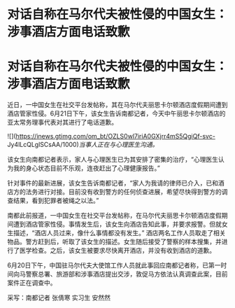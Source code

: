 # 对话自称在马尔代夫被性侵的中国女生：涉事酒店方面电话致歉

# 对话自称在马尔代夫被性侵的中国女生：涉事酒店方面电话致歉

近日，一中国女生在社交平台发帖称，其在马尔代夫丽思卡尔顿酒店度假期间遭到酒店管家性侵。6月21日下午，该女生告诉南都记者，今天中午丽思卡尔顿酒店的亚太常务理事代表对其进行了电话道歉。

![](https://inews.gtimg.com/om_bt/OZLS0wl7iriA0GXjrr4mS5QgiQf-svc-
Jy4lLcQLglSCsAA/1000)_当事人正在与心理医生沟通。_

该女生向南都记者表示，家人与心理医生已为其安排了密集的治疗，“心理医生认为我的身心状态目前不乐观，连夜赶出了心理健康报告。”

针对事件的最新进展，该女生告诉南都记者，“家人为我请的律师已介入，已和酒店方的法务进行对接。目前没有收到警方的任何侦查进展，希望尽快得到警方的调查结果，看到犯罪者被绳之以法。”

南都此前报道，一中国女生在社交平台发帖称，在马尔代夫丽思卡尔顿酒店度假期间遭到酒店管家性侵。事情发生后，该女生向酒店告知此事，并要求报警。但就女生描述，“酒店人员过来，像什么事情都没有发生。”
酒店两名工作人员取走了相关物品。警方赶到后，听取了该女生的描述。女生随后接受了警察的样本搜集，并进行了医学检查。之后，该女生被要求尽快离开酒店，并没有收到酒店的道歉。

6月20日下午，中国驻马尔代夫大使馆工作人员就此事回应南都记者称，已第一时间向马警察总署、旅游部和涉事酒店提出交涉，敦促马方依法认真调查此案，目前案件正在调查中。

采写：南都记者 张倩寒 实习生 安然然

